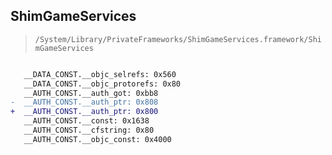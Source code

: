 ## ShimGameServices

> `/System/Library/PrivateFrameworks/ShimGameServices.framework/ShimGameServices`

```diff

   __DATA_CONST.__objc_selrefs: 0x560
   __DATA_CONST.__objc_protorefs: 0x80
   __AUTH_CONST.__auth_got: 0xbb8
-  __AUTH_CONST.__auth_ptr: 0x808
+  __AUTH_CONST.__auth_ptr: 0x800
   __AUTH_CONST.__const: 0x1638
   __AUTH_CONST.__cfstring: 0x80
   __AUTH_CONST.__objc_const: 0x4000

```
